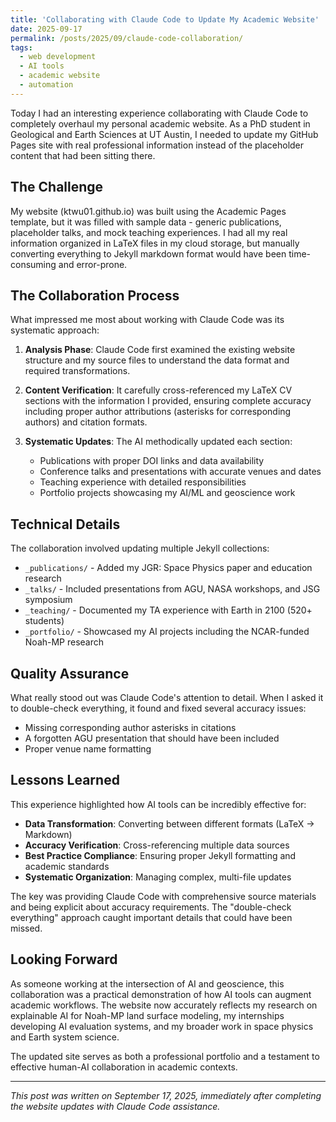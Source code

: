 ```yaml
---
title: 'Collaborating with Claude Code to Update My Academic Website'
date: 2025-09-17
permalink: /posts/2025/09/claude-code-collaboration/
tags:
  - web development
  - AI tools
  - academic website
  - automation
---
```


Today I had an interesting experience collaborating with Claude Code to completely overhaul my personal academic website. As a PhD student in Geological and Earth Sciences at UT Austin, I needed to update my GitHub Pages site with real professional information instead of the placeholder content that had been sitting there.

## The Challenge

My website (ktwu01.github.io) was built using the Academic Pages template, but it was filled with sample data - generic publications, placeholder talks, and mock teaching experiences. I had all my real information organized in LaTeX files in my cloud storage, but manually converting everything to Jekyll markdown format would have been time-consuming and error-prone.

## The Collaboration Process

What impressed me most about working with Claude Code was its systematic approach:

1. **Analysis Phase**: Claude Code first examined the existing website structure and my source files to understand the data format and required transformations.

2. **Content Verification**: It carefully cross-referenced my LaTeX CV sections with the information I provided, ensuring complete accuracy including proper author attributions (asterisks for corresponding authors) and citation formats.

3. **Systematic Updates**: The AI methodically updated each section:
   - Publications with proper DOI links and data availability
   - Conference talks and presentations with accurate venues and dates
   - Teaching experience with detailed responsibilities
   - Portfolio projects showcasing my AI/ML and geoscience work

## Technical Details

The collaboration involved updating multiple Jekyll collections:
- `_publications/` - Added my JGR: Space Physics paper and education research
- `_talks/` - Included presentations from AGU, NASA workshops, and JSG symposium
- `_teaching/` - Documented my TA experience with Earth in 2100 (520+ students)
- `_portfolio/` - Showcased my AI projects including the NCAR-funded Noah-MP research

## Quality Assurance

What really stood out was Claude Code's attention to detail. When I asked it to double-check everything, it found and fixed several accuracy issues:
- Missing corresponding author asterisks in citations
- A forgotten AGU presentation that should have been included
- Proper venue name formatting

## Lessons Learned

This experience highlighted how AI tools can be incredibly effective for:
- **Data Transformation**: Converting between different formats (LaTeX → Markdown)
- **Accuracy Verification**: Cross-referencing multiple data sources
- **Best Practice Compliance**: Ensuring proper Jekyll formatting and academic standards
- **Systematic Organization**: Managing complex, multi-file updates

The key was providing Claude Code with comprehensive source materials and being explicit about accuracy requirements. The "double-check everything" approach caught important details that could have been missed.

## Looking Forward

As someone working at the intersection of AI and geoscience, this collaboration was a practical demonstration of how AI tools can augment academic workflows. The website now accurately reflects my research on explainable AI for Noah-MP land surface modeling, my internships developing AI evaluation systems, and my broader work in space physics and Earth system science.

The updated site serves as both a professional portfolio and a testament to effective human-AI collaboration in academic contexts.

---

*This post was written on September 17, 2025, immediately after completing the website updates with Claude Code assistance.*